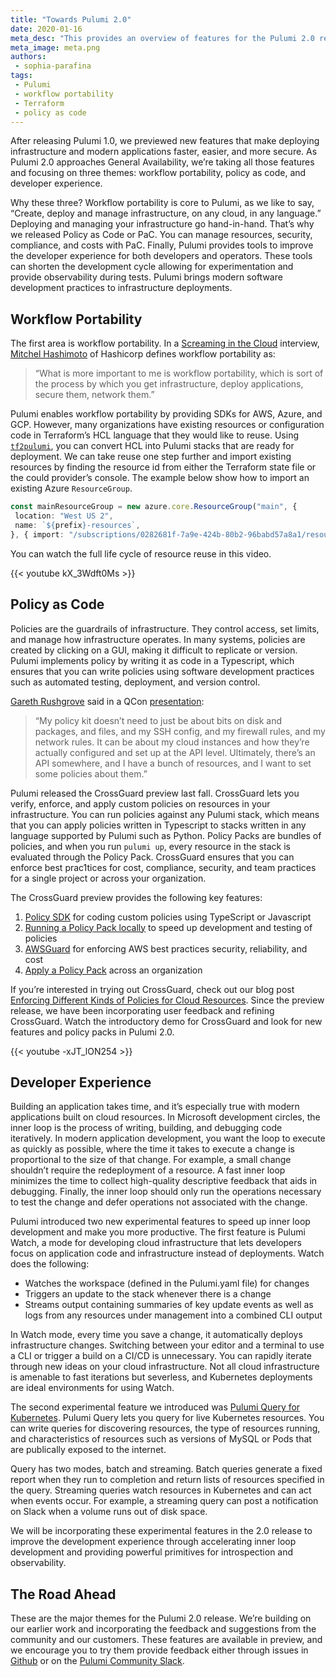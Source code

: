 ```yaml
---
title: "Towards Pulumi 2.0"
date: 2020-01-16
meta_desc: "This provides an overview of features for the Pulumi 2.0 release"
meta_image: meta.png
authors:
 - sophia-parafina
tags:
 - Pulumi
 - workflow portability
 - Terraform
 - policy as code
---
```


After releasing Pulumi 1.0, we previewed new features that make deploying infrastructure and modern applications faster, easier, and more secure. As Pulumi 2.0 approaches General Availability, we’re taking all those features and focusing on three themes: workflow portability, policy as code, and developer experience.

Why these three? Workflow portability is core to Pulumi, as we like to say, “Create, deploy and manage infrastructure, on any cloud, in any language.” Deploying and managing your infrastructure go hand-in-hand. That’s why we released Policy as Code or PaC. You can manage resources, security, compliance, and costs with PaC. Finally, Pulumi provides tools to improve the developer experience for both developers and operators. These tools can shorten the development cycle allowing for experimentation and provide observability during tests. Pulumi brings modern software development practices to infrastructure deployments.

<!--more-->

## Workflow Portability

The first area is workflow portability. In a [Screaming in the Cloud](https://www.lastweekinaws.com/podcast/screaming-in-the-cloud/episode-67-infrastructure-as-code-with-terraform-and-mitchell-hashimoto/) interview, [Mitchel Hashimoto](https://twitter.com/mitchellh) of Hashicorp defines workflow portability as:

> “What is more important to me is workflow portability, which is sort of the process by which you get infrastructure, deploy applications, secure them, network them.”

Pulumi enables workflow portability by providing SDKs for AWS, Azure, and GCP. However, many organizations have existing resources or configuration code in Terraform’s HCL language that they would like to reuse. Using [`tf2pulumi`](https://github.com/pulumi/tf2pulumi), you can convert HCL into Pulumi stacks that are ready for deployment. We can take reuse one step further and import existing resources by finding the resource id from either the Terraform state file or the could provider’s console. The example below show how to import an existing Azure `ResourceGroup`.

```ts
const mainResourceGroup = new azure.core.ResourceGroup("main", {
 location: "West US 2",
 name: `${prefix}-resources`,
}, { import: "/subscriptions/0282681f-7a9e-424b-80b2-96babd57a8a1/resourceGroups/tfvmex-resources" });
```

You can watch the full life cycle of resource reuse in this video.

{{< youtube kX_3Wdft0Ms >}}

## Policy as Code

Policies are the guardrails of infrastructure. They control access, set limits, and manage how infrastructure operates. In many systems, policies are created by clicking on a GUI, making it difficult to replicate or version. Pulumi implements policy by writing it as code in a Typescript, which ensures that you can write policies using software development practices such as automated testing, deployment, and version control.

[Gareth Rushgrove](http://twitter.com/garethr) said in a QCon [presentation](https://www.infoq.com/presentations/policy-as-code/):

> “My policy kit doesn’t need to just be about bits on disk and packages, and files, and my SSH config, and my firewall rules, and my network rules. It can be about my cloud instances and how they’re actually configured and set up at the API level. Ultimately, there’s an API somewhere, and I have a bunch of resources, and I want to set some policies about them.”

Pulumi released the CrossGuard preview last fall. CrossGuard lets you verify, enforce, and apply custom policies on resources in your infrastructure. You can run policies against any Pulumi stack, which means that you can apply policies written in Typescript to stacks written in any language supported by Pulumi such as Python. Policy Packs are bundles of policies, and when you run `pulumi up`, every resource in the stack is evaluated through the Policy Pack. CrossGuard ensures that you can enforce best prac1tices for cost, compliance, security, and team practices for a single project or across your organization.

The CrossGuard preview provides the following key features:

 1. [Policy SDK](https://github.com/pulumi/pulumi-policy) for coding custom policies using TypeScript or Javascript
 2. [Running a Policy Pack locally](https://www.pulumi.com/docs/get-started/crossguard/authoring-a-policy-pack/#testing-the-policy-pack-locally) to speed up development and testing of policies
 3. [AWSGuard](https://github.com/pulumi/pulumi-policy-aws) for enforcing AWS best practices security, reliability, and cost
 4. [Apply a Policy Pack](https://www.pulumi.com/docs/get-started/crossguard/enforcing-a-policy-pack/) across an organization

If you’re interested in trying out CrossGuard, check out our blog post [Enforcing Different Kinds of Policies for Cloud Resources](https://www.pulumi.com/blog/enforcing-different-kinds-of-policies-for-cloud-resources/). Since the preview release, we have been incorporating user feedback and refining CrossGuard. Watch the introductory demo for CrossGuard and look for new features and policy packs in Pulumi 2.0.

{{< youtube -xJT_lON254 >}}

## Developer Experience

Building an application takes time, and it’s especially true with modern applications built on cloud resources. In Microsoft development circles, the inner loop is the process of writing, building, and debugging code iteratively. In modern application development, you want the loop to execute as quickly as possible, where the time it takes to execute a change is proportional to the size of that change. For example, a small change shouldn’t require the redeployment of a resource. A fast inner loop minimizes the time to collect high-quality descriptive feedback that aids in debugging. Finally, the inner loop should only run the operations necessary to test the change and defer operations not associated with the change.

Pulumi introduced two new experimental features to speed up inner loop development and make you more productive. The first feature is Pulumi Watch, a mode for developing cloud infrastructure that lets developers focus on application code and infrastructure instead of deployments. Watch does the following:

- Watches the workspace (defined in the Pulumi.yaml file) for changes
- Triggers an update to the stack whenever there is a change
- Streams output containing summaries of key update events as well as logs from any resources under management into a combined CLI output

In Watch mode, every time you save a change, it automatically deploys infrastructure changes. Switching between your editor and a terminal to use a CLI or trigger a build on a CI/CD is unnecessary. You can rapidly iterate through new ideas on your cloud infrastructure. Not all cloud infrastructure is amenable to fast iterations but severless, and Kubernetes deployments are ideal environments for using Watch.

The second experimental feature we introduced was [Pulumi Query for Kubernetes](https://github.com/pulumi/pulumi-query-kubernetes). Pulumi Query lets you query for live Kubernetes resources. You can write queries for discovering resources, the type of resources running, and characteristics of resources such as versions of MySQL or Pods that are publically exposed to the internet.

Query has two modes, batch and streaming. Batch queries generate a fixed report when they run to completion and return lists of resources specified in the query. Streaming queries watch resources in Kubernetes and can act when events occur. For example, a streaming query can post a notification on Slack when a volume runs out of disk space.

We will be incorporating these experimental features in the 2.0 release to improve the development experience through accelerating inner loop development and providing powerful primitives for introspection and observability.

## The Road Ahead

These are the major themes for the Pulumi 2.0 release. We’re building on our earlier work and incorporating the feedback and suggestions from the community and our customers. These features are available in preview, and we encourage you to try them provide feedback either through issues in [Github](https://github.com/pulumi) or on the [Pulumi Community Slack](https://slack.pulumi.com/).
